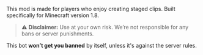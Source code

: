 This mod is made for players who enjoy creating staged clips. 
Built specifically for Minecraft version 1.8.

> ⚠️ **Disclaimer:** Use at your own risk.
> We’re not responsible for any bans or server punishments.

This bot **won’t get you banned** by itself, unless it's against the server rules.
